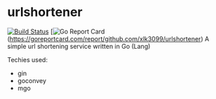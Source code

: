 # urlshortener
[![Build Status](https://travis-ci.org/xlk3099/urlshortener.svg?branch=master)](https://travis-ci.org/xlk3099/urlshortener)
[![Go Report Card](https://goreportcard.com/badge/github.com/xlk3099/urlshortener)(https://goreportcard.com/report/github.com/xlk3099/urlshortener)
A simple url shortening service written in Go (Lang)

Techies used:
  - gin
  - goconvey
  - mgo
